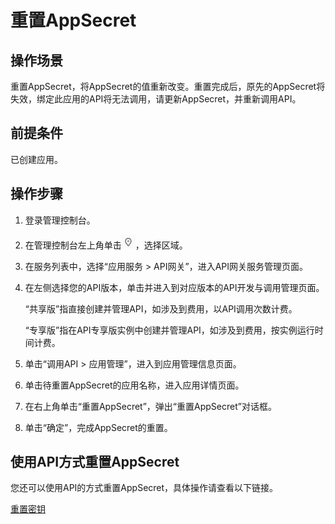 # 重置AppSecret<a name="apig-zh-ug-180307053"></a>

## 操作场景<a name="section1731012541118"></a>

重置AppSecret，将AppSecret的值重新改变。重置完成后，原先的AppSecret将失效，绑定此应用的API将无法调用，请更新AppSecret，并重新调用API。

## 前提条件<a name="section83110548119"></a>

已创建应用。

## 操作步骤<a name="section8731554122615"></a>

1.  登录管理控制台。
2.  在管理控制台左上角单击![](figures/icon-region.png)，选择区域。
3.  在服务列表中，选择“应用服务 \> API网关”，进入API网关服务管理页面。
4.  在左侧选择您的API版本，单击并进入到对应版本的API开发与调用管理页面。

    “共享版”指直接创建并管理API，如涉及到费用，以API调用次数计费。

    “专享版”指在API专享版实例中创建并管理API，如涉及到费用，按实例运行时间计费。

5.  单击“调用API \> 应用管理”，进入到应用管理信息页面。
6.  单击待重置AppSecret的应用名称，进入应用详情页面。
7.  在右上角单击“重置AppSecret”，弹出“重置AppSecret”对话框。
8.  单击“确定”，完成AppSecret的重置。

## 使用API方式重置AppSecret<a name="section321091893419"></a>

您还可以使用API的方式重置AppSecret，具体操作请查看以下链接。

[重置密钥](https://support.huaweicloud.com/api-apig/apig-zh-api-180713038.html)

